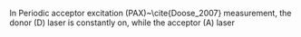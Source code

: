 In Periodic acceptor excitation (PAX)~\cite{Doose_2007} measurement, the
donor (D) laser is constantly on, while the acceptor (A) laser 